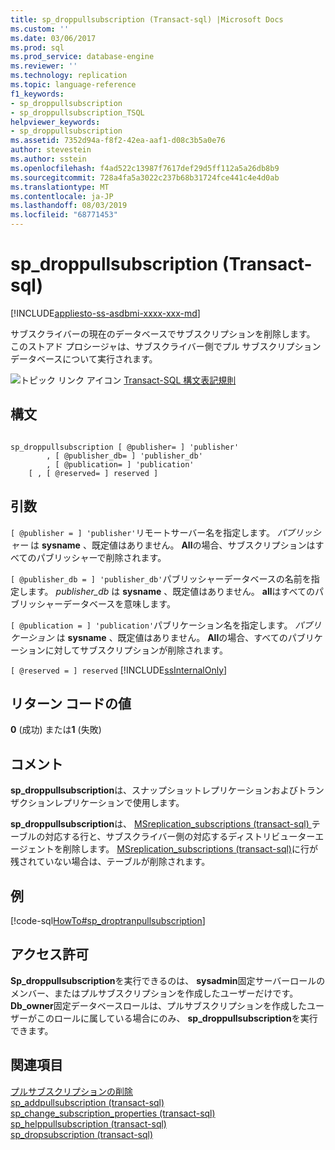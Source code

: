 ```yaml
---
title: sp_droppullsubscription (Transact-sql) |Microsoft Docs
ms.custom: ''
ms.date: 03/06/2017
ms.prod: sql
ms.prod_service: database-engine
ms.reviewer: ''
ms.technology: replication
ms.topic: language-reference
f1_keywords:
- sp_droppullsubscription
- sp_droppullsubscription_TSQL
helpviewer_keywords:
- sp_droppullsubscription
ms.assetid: 7352d94a-f8f2-42ea-aaf1-d08c3b5a0e76
author: stevestein
ms.author: sstein
ms.openlocfilehash: f4ad522c13987f7617def29d5ff112a5a26db8b9
ms.sourcegitcommit: 728a4fa5a3022c237b68b31724fce441c4e4d0ab
ms.translationtype: MT
ms.contentlocale: ja-JP
ms.lasthandoff: 08/03/2019
ms.locfileid: "68771453"
---
```

# <a name="spdroppullsubscription-transact-sql"></a>sp_droppullsubscription (Transact-sql)
[!INCLUDE[appliesto-ss-asdbmi-xxxx-xxx-md](../../includes/appliesto-ss-asdbmi-xxxx-xxx-md.md)]

  サブスクライバーの現在のデータベースでサブスクリプションを削除します。 このストアド プロシージャは、サブスクライバー側でプル サブスクリプション データベースについて実行されます。  
  
 ![トピック リンク アイコン](../../database-engine/configure-windows/media/topic-link.gif "トピック リンク アイコン") [Transact-SQL 構文表記規則](../../t-sql/language-elements/transact-sql-syntax-conventions-transact-sql.md)  
  
## <a name="syntax"></a>構文  
  
```  
  
sp_droppullsubscription [ @publisher= ] 'publisher'  
        , [ @publisher_db= ] 'publisher_db'  
        , [ @publication= ] 'publication'  
    [ , [ @reserved= ] reserved ]  
```  
  
## <a name="arguments"></a>引数  
`[ @publisher = ] 'publisher'`リモートサーバー名を指定します。 *パブリッシャー* は **sysname** 、既定値はありません。 **All**の場合、サブスクリプションはすべてのパブリッシャーで削除されます。  
  
`[ @publisher_db = ] 'publisher_db'`パブリッシャーデータベースの名前を指定します。 *publisher_db* は **sysname** 、既定値はありません。 **all**はすべてのパブリッシャーデータベースを意味します。  
  
`[ @publication = ] 'publication'`パブリケーション名を指定します。 *パブリケーション* は **sysname** 、既定値はありません。 **All**の場合、すべてのパブリケーションに対してサブスクリプションが削除されます。  
  
`[ @reserved = ] reserved` [!INCLUDE[ssInternalOnly](../../includes/ssinternalonly-md.md)]  
  
## <a name="return-code-values"></a>リターン コードの値  
 **0** (成功) または**1** (失敗)  
  
## <a name="remarks"></a>コメント  
 **sp_droppullsubscription**は、スナップショットレプリケーションおよびトランザクションレプリケーションで使用します。  
  
 **sp_droppullsubscription**は、 [MSreplication_subscriptions &#40;transact-sql&#41; ](../../relational-databases/system-tables/msreplication-subscriptions-transact-sql.md)テーブルの対応する行と、サブスクライバー側の対応するディストリビューターエージェントを削除します。 [MSreplication_subscriptions &#40;transact-sql&#41;](../../relational-databases/system-tables/msreplication-subscriptions-transact-sql.md)に行が残されていない場合は、テーブルが削除されます。  
  
## <a name="example"></a>例  
 [!code-sql[HowTo#sp_droptranpullsubscription](../../relational-databases/replication/codesnippet/tsql/sp-droppullsubscription-_1.sql)]  
  
## <a name="permissions"></a>アクセス許可  
 **Sp_droppullsubscription**を実行できるのは、 **sysadmin**固定サーバーロールのメンバー、またはプルサブスクリプションを作成したユーザーだけです。 **Db_owner**固定データベースロールは、プルサブスクリプションを作成したユーザーがこのロールに属している場合にのみ、 **sp_droppullsubscription**を実行できます。  
  
## <a name="see-also"></a>関連項目  
 [プルサブスクリプションの削除](../../relational-databases/replication/delete-a-pull-subscription.md)   
 [sp_addpullsubscription &#40;transact-sql&#41;](../../relational-databases/system-stored-procedures/sp-addpullsubscription-transact-sql.md)   
 [sp_change_subscription_properties &#40;transact-sql&#41;](../../relational-databases/system-stored-procedures/sp-change-subscription-properties-transact-sql.md)   
 [sp_helppullsubscription &#40;transact-sql&#41;](../../relational-databases/system-stored-procedures/sp-helppullsubscription-transact-sql.md)   
 [sp_dropsubscription &#40;transact-sql&#41;](../../relational-databases/system-stored-procedures/sp-dropsubscription-transact-sql.md)  
  
  
